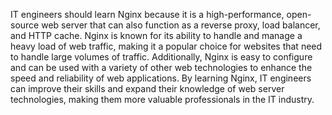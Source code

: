 IT engineers should learn Nginx because it is a high-performance, open-source web server that can also function as a reverse proxy, load balancer, and HTTP cache. Nginx is known for its ability to handle and manage a heavy load of web traffic, making it a popular choice for websites that need to handle large volumes of traffic. Additionally, Nginx is easy to configure and can be used with a variety of other web technologies to enhance the speed and reliability of web applications. By learning Nginx, IT engineers can improve their skills and expand their knowledge of web server technologies, making them more valuable professionals in the IT industry.
